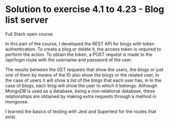 # Solution to exercise 4.1 to 4.23 - Blog list server
Full Stack open course

In this part of the course, I developed the REST API for blogs with token authentication. To create a blog or delete it, the access token is required to perform the action. To obtain the token, a POST request is made to the /api/login route with the username and password of the user.

The results between the GET requests that show the users, the blogs or just one of them by means of the ID also show the blogs or the related user, in the case of users it will show a list of the blogs that each user has, in In the case of blogs, each blog will show the user to which it belongs. Although MongoDB is used as a database, being a non-relational database, these relationships are obtained by making extra requests through a method in mongoose.

I learned the basics of testing with Jest and Supertest for the routes that exist.
